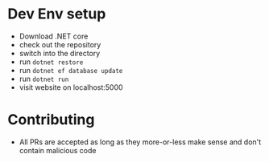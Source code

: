 # Dev Env setup

- Download .NET core
- check out the repository
- switch into the directory
- run `dotnet restore`
- run `dotnet ef database update`
- run `dotnet run`
- visit website on localhost:5000

# Contributing

- All PRs are accepted as long as they more-or-less make sense and don't contain malicious code

